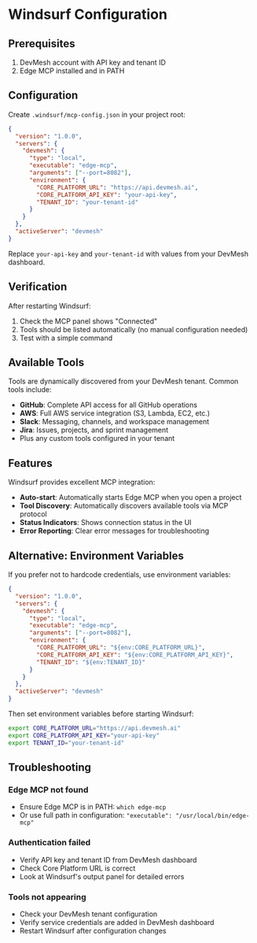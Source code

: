 # Windsurf Configuration

## Prerequisites

1. DevMesh account with API key and tenant ID
2. Edge MCP installed and in PATH

## Configuration

Create `.windsurf/mcp-config.json` in your project root:

```json
{
  "version": "1.0.0",
  "servers": {
    "devmesh": {
      "type": "local",
      "executable": "edge-mcp",
      "arguments": ["--port=8082"],
      "environment": {
        "CORE_PLATFORM_URL": "https://api.devmesh.ai",
        "CORE_PLATFORM_API_KEY": "your-api-key",
        "TENANT_ID": "your-tenant-id"
      }
    }
  },
  "activeServer": "devmesh"
}
```

Replace `your-api-key` and `your-tenant-id` with values from your DevMesh dashboard.

## Verification

After restarting Windsurf:

1. Check the MCP panel shows "Connected"
2. Tools should be listed automatically (no manual configuration needed)
3. Test with a simple command

## Available Tools

Tools are dynamically discovered from your DevMesh tenant. Common tools include:

- **GitHub**: Complete API access for all GitHub operations
- **AWS**: Full AWS service integration (S3, Lambda, EC2, etc.)
- **Slack**: Messaging, channels, and workspace management
- **Jira**: Issues, projects, and sprint management
- Plus any custom tools configured in your tenant

## Features

Windsurf provides excellent MCP integration:

- **Auto-start**: Automatically starts Edge MCP when you open a project
- **Tool Discovery**: Automatically discovers available tools via MCP protocol
- **Status Indicators**: Shows connection status in the UI
- **Error Reporting**: Clear error messages for troubleshooting

## Alternative: Environment Variables

If you prefer not to hardcode credentials, use environment variables:

```json
{
  "version": "1.0.0",
  "servers": {
    "devmesh": {
      "type": "local",
      "executable": "edge-mcp",
      "arguments": ["--port=8082"],
      "environment": {
        "CORE_PLATFORM_URL": "${env:CORE_PLATFORM_URL}",
        "CORE_PLATFORM_API_KEY": "${env:CORE_PLATFORM_API_KEY}",
        "TENANT_ID": "${env:TENANT_ID}"
      }
    }
  },
  "activeServer": "devmesh"
}
```

Then set environment variables before starting Windsurf:

```bash
export CORE_PLATFORM_URL="https://api.devmesh.ai"
export CORE_PLATFORM_API_KEY="your-api-key"
export TENANT_ID="your-tenant-id"
```

## Troubleshooting

### Edge MCP not found
- Ensure Edge MCP is in PATH: `which edge-mcp`
- Or use full path in configuration: `"executable": "/usr/local/bin/edge-mcp"`

### Authentication failed
- Verify API key and tenant ID from DevMesh dashboard
- Check Core Platform URL is correct
- Look at Windsurf's output panel for detailed errors

### Tools not appearing
- Check your DevMesh tenant configuration
- Verify service credentials are added in DevMesh dashboard
- Restart Windsurf after configuration changes